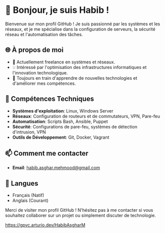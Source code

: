 # 👋 Bonjour, je suis Habib !

Bienvenue sur mon profil GitHub ! Je suis passionné par les systèmes et les réseaux, et je me spécialise dans la configuration de serveurs, la sécurité réseau et l'automatisation des tâches. 


## 🌐 À propos de moi

- 💼 Actuellement freelance en systèmes et réseaux.
- 💡 Intéressé par l'optimisation des infrastructures informatiques et l'innovation technologique.
- 🌱 Toujours en train d'apprendre de nouvelles technologies et d'améliorer mes compétences.


## 🚀 Compétences Techniques

- **Systèmes d'exploitation**: Linux, Windows Server
- **Réseaux**: Configuration de routeurs et de commutateurs, VPN, Pare-feu
- **Automatisation**: Scripts Bash, Ansible, Puppet
- **Sécurité**: Configurations de pare-feu, systèmes de détection d'intrusion, VPN
- **Outils de Développement**: Git, Docker, Vagrant


## 📫 Comment me contacter

- **Email**: habib.asghar.mehmood@gmail.com


## 💬 Langues

- Français (Natif)
- Anglais (Courant)

Merci de visiter mon profil GitHub ! N'hésitez pas à me contacter si vous souhaitez collaborer sur un projet ou simplement discuter de technologie.

https://gpvc.arturio.dev/HabibAsgharM
